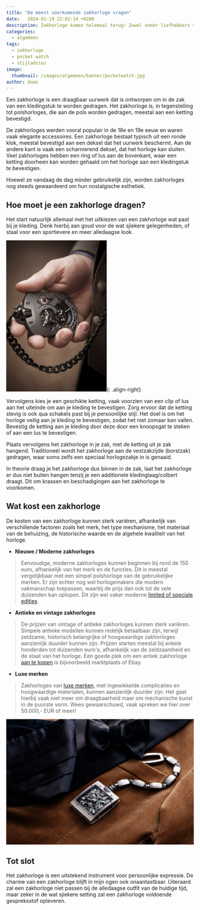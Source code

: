 ```yaml
---
title: "De meest voorkomende zakhorloge vragen"
date:   2024-01-19 22:02:14 +0200
description: Zakhorloge komen helemaal terug! Zowel onder liefhebbers van polshorloges als onder de gewone mens. Heb jij er al een, of twijfel je over de aanschaf? Lees hier het antwoord op de meest voorkomende zakhorloge vragen en tips voor het aankopen van je eerste zakhorloge!
categories:
  - algemeen
tags:
  - zakhorloge
  - pocket watch
  - stijladvies
image: 
  thumbnail: /images/algemeen/banner/pocketwatch.jpg
author: daan
---
```

Een zakhorloge is een draagbaar uurwerk dat is ontworpen om in de zak van een kledingstuk te worden gedragen. Het zakhorloge is, in tegenstelling tot polshorloges, die aan de pols worden gedragen, meestal aan een ketting bevestigd. 

De zakhorloges werden vooral populair in de 18e en 19e eeuw en waren vaak elegante accessoires. Een zakhorloge bestaat typisch uit een ronde klok, meestal bevestigd aan een deksel dat het uurwerk beschermt. Aan de andere kant is vaak een scharnierend deksel, dat het horloge kan sluiten. Veel zakhorloges hebben een ring of lus aan de bovenkant, waar een ketting doorheen kan worden gehaald om het horloge aan een kledingstuk te bevestigen.

Hoewel ze vandaag de dag minder gebruikelijk zijn, worden zakhorloges nog steeds gewaardeerd om hun nostalgische esthetiek.

## Hoe moet je een zakhorloge dragen?
Het start natuurlijk allemaal met het uitkiezen van een zakhorloge wat past bij je kleding. Denk hierbij aan goud voor de wat sjiekere gelegenheden, of staal voor een sportievere en meer alledaagse look.

![UR-1001 Zeit Device pocket watch](/images/horloges/urwerk/ur-1001_te.jpg){: .align-right}

Vervolgens kies je een geschikte ketting, vaak voorzien van een clip of lus aan het uiteinde om aan je kleding te bevestigen. Zorg ervoor dat de ketting stevig is ook qua schakels past bij je persoonlijke stijl. Het doel is om het horloge veilig aan je kleding te bevestigen, zodat het niet zomaar kan vallen. Bevestig de ketting aan je kleding door deze door een knoopsgat te steken of aan een lus te bevestigen. 

Plaats vervolgens het zakhorloge in je zak, met de ketting uit je zak hangend. Traditioneel wordt het zakhorloge aan de vestzakzijde (borstzak) gedragen, waar soms zelfs een speciaal horlogezakje in is genaaid.

In theorie draag je het zakhorloge dus binnen in de zak, laat het zakhorloge er dus niet buiten hangen tenzij je een additionele kledinglaag/colbert draagt. Dit om krassen en beschadigingen aan het zakhorloge te voorkomen. 

## Wat kost een zakhorloge
De kosten van een zakhorloge kunnen sterk variëren, afhankelijk van verschillende factoren zoals het merk, het type mechanisme, het materiaal van de behuizing, de historische waarde en de algehele kwaliteit van het horloge. 


* **Nieuwe / Moderne zakhorloges**
> Eenvoudige, moderne zakhorloges kunnen beginnen bij rond de 150 euro, afhankelijk van het merk en de functies. Dit is meestal vergelijkbaar met een simpel polshorloge van de gebruikelijke merken. Er zijn echter nog wel horlogemakers die modern vakmanschap toepassen, waarbij de prijs dan ook tot de vele duizenden kan oplopen. Dit zijn wel vaker moderne [limited of speciale edities](/algemeen/limited-en-special-editions)

* **Antieke en vintage zakhorloges**
> De prijzen van vintage of antieke zakhorloges kunnen sterk variëren. Simpele antieke modellen kunnen redelijk betaalbaar zijn, terwijl zeldzame, historisch belangrijke of hoogwaardige zakhorloges aanzienlijk duurder kunnen zijn. Prijzen starten meestal bij enkele honderden tot duizenden euro's, afhankelijk van de zeldzaamheid en de staat van het horloge. Een goede plek om een antiek zakhorloge [aan te kopen](/algemeen/waar-te-koop) is bijvoorbeeld marktplaats of Ebay. 

* **Luxe merken**
> Zakhorloges van [luxe merken](/algemeen/zustermerken), met ingewikkelde complicaties en hoogwaardige materialen, kunnen aanzienlijk duurder zijn. Het gaat hierbij vaak niet meer om draagbaarheid maar om mechanische kunst in de puurste vorm. Wees gewaarschuwd, vaak spreken we hier over 50.000,- EUR of meer!

![Richard Mille pocket watch](/images/horloges/richard-mille/pocket-watch.webp)

## Tot slot
Het zakhorloge is een uitstekend instrument voor persoonlijke expressie. De charme van een zakhorloge blijft in mijn ogen ook onaantastbaar. Uiteraard zal een zakhorloge niet passen bij de alledaagse outfit van de huidige tijd, maar zeker in de wat sjiekere setting zal een zakhorloge voldoende gespreksstof opleveren.